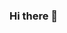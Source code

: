 ### Hi there 👋

<!--
**Tahahaha7/Tahahaha7** is a ✨ _special_ ✨ repository because its `README.md` (this file) appears on your GitHub profile.

[![Anurag's GitHub stats](https://github-readme-stats.vercel.app/api?username=Tahahaha7)](https://github.com/anuraghazra/github-readme-stats)
